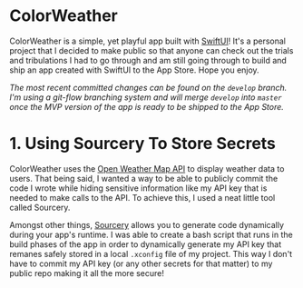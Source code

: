 # ColorWeather
ColorWeather is a simple, yet playful app built with [SwiftUI](https://developer.apple.com/documentation/swiftui)! It's a personal project that I decided to make public so that anyone can check out the trials and tribulations I had to go through and am still going through to build and ship an app created with SwiftUI to the App Store. Hope you enjoy.

*The most recent committed changes can be found on the `develop` branch. I'm using a git-flow branching system and will merge `develop` into `master` once the MVP version of the app is ready to be shipped to the App Store.*

# 1. Using Sourcery To Store Secrets
ColorWeather uses the [Open Weather Map API](https://openweathermap.org/) to display weather data to users. That being said, I wanted a way to be able to publicly commit the code I wrote while hiding sensitive information like my API key that is needed to make calls to the API. To achieve this, I used a neat little tool called Sourcery.

Amongst other things, [Sourcery](https://github.com/krzysztofzablocki/Sourcery) allows you to generate code dynamically during your app's runtime. I was able to create a bash script that runs in the build phases of the app in order to dynamically generate my API key that remanes safely stored in a local `.xconfig` file of my project. This way I don't have to commit my API key (or any other secrets for that matter) to my public repo making it all the more secure!
